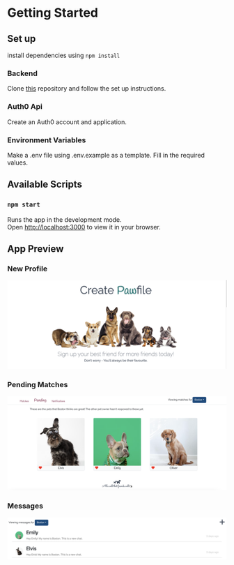 # Getting Started

## Set up

install dependencies using `npm install`

### Backend

Clone [this](https://github.com/edlynshih/pawsome_pals_api) repository and follow the set up instructions.

### Auth0 Api

Create an Auth0 account and application.

### Environment Variables

Make a .env file using .env.example as a template. Fill in the required values.

## Available Scripts

### `npm start`

Runs the app in the development mode. \
Open [http://localhost:3000](http://localhost:3000) to view it in your browser.

## App Preview

### New Profile
!["Preview of new profile form."](https://github.com/droverj/pawsome-pals/blob/main/docs/Screenshot%202023-03-27%20at%204.53.16%20PM.png?raw=true)

### Pending Matches
!["Preview of pending matches."](https://github.com/droverj/pawsome-pals/blob/main/docs/Screenshot%202023-03-27%20at%204.51.58%20PM.png?raw=true)

### Messages
!["Preview of sent messages."](https://github.com/droverj/pawsome-pals/blob/main/docs/Screenshot%202023-03-27%20at%204.52.23%20PM.png?raw=true)
